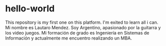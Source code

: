 # hello-world
This repository is my first one on this platform. I'm exited to learn all i can.
Mi nombre es Lautaro Mendez. Soy Argentino, apasionado por la guitarra y los video juegos. Mi formación de grado es Ingeniería en Sistemas de Información y actualmente me encuentro realizando un MBA.
